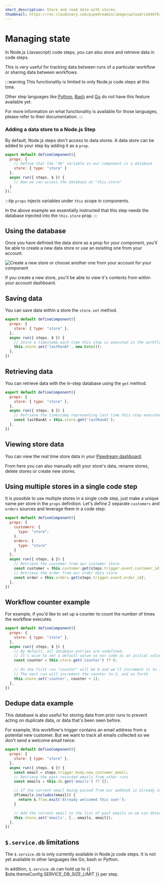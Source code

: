 ```yaml
---
short_description: Store and read data with stores.
thumbnail: https://res.cloudinary.com/pipedreamin/image/upload/v1646763735/docs/icons/icons8-database-96_iv1oup.png
---
```


# Managing state

In Node.js (Javascript) code steps, you can also store and retrieve data in code steps.

This is very useful for tracking data between runs of a particular workflow or sharing data between workflows.

:::warning
This functionality is limited to only Node.js code steps at this time.

Other step languages like [Python](/code/python/), [Bash](/code/bash/) and [Go](/code/go/) do not have this feature available yet.

For more information on what functionality is available for those languages, please refer to their documentation.
:::

### Adding a data store to a Node.js Step

By default, Node.js steps don't access to data stores. A data store can be added to your step by adding it as a `prop`.

```javascript
export default defineComponent({
  props: {
    // Define that the "db" variable in our component is a database
    store: { type: "store" }
  },
  async run({ steps, $ }) {
    // Now we can access the database at "this.store"
  }
});
```

:::tip
`props` injects variables under `this` scope in components.

In the above example we essentially instructed that this step needs the database injected into the `this.store` prop. 
:::

## Using the database

Once you have definied the data store as a prop for your component, you'll be able to create a new data store or use an exisiting one from your account.

![Create a new store or choose another one from your account for your component](https://res.cloudinary.com/pipedreamin/image/upload/v1647626951/docs/components/CleanShot_2022-03-18_at_14.08.01_2x_fyr3p4.png)

If you create a new store, you'll be able to view it's contents from within your account dashboard.

## Saving data

You can save data within a store the `store.set` method.

```javascript
export default defineComponent({
  props: {
    store: { type: "store" },
  },
  async run({ steps, $ }) {
    // Store a timestamp each time this step is executed in the workflow
    this.store.set('lastRanAt', new Date());
  },
})
```

## Retrieving data

You can retrieve data with the in-step database using the `get` method.

```javascript
export default defineComponent({
  props: {
    store: { type: "store" },
  },
  async run({ steps, $ }) {
    // Retrieve the timestamp representing last time this step executed
    const lastRanAt = this.store.get('lastRanAt'); 
  },
})
```

## Viewing store data

You can view the real time store data in your [Pipedream dashboard](https://pipedream.com/stores).

From here you can also manually edit your store's data, rename stores, delete stores or create new stores.

## Using multiple stores in a single code step

It is possible to use multiple stores in a single code step, just make a unique name per store in the `props` definition. Let's define 2 separate `customers` and `orders` sources and leverage them in a code step:

```javascript
export default defineComponent({
  props: {
    customers: {
      type: "store",
    },
    orders: {
      type: "store"
    }
  },
  async run({ steps, $ }) {
    // Retrieve the customer from our customer store 
    const customer = this.customer.get(steps.trigger.event.customer_id);
    // Retrieve the order from our order data store
    const order = this.orders.get(steps.trigger.event.order_id);
  },
})
```

## Workflow counter example

For example, if you'd like to set up a counter to count the number of times the workflow executes.

```javascript
export default defineComponent({
  props: {
    store: { type: "store" },
  },
  async run({ steps, $ }) {
    // By default, all database entries are undefined.
    // It's wise to set a default value so our code as an initial value to work with
    const counter = this.store.get('counter') ?? 0;
    
    // On the first run "counter" will be 0 and we'll increment it to 1
    // The next run will increment the counter to 2, and so forth
    this.store.set('counter', counter + 1);
  },
})
```

## Dedupe data example

This database is also useful for storing data from prior runs to prevent acting on duplicate data, or data that's been seen before.

For example, this workflow's trigger contains an email address from a potential new customer. But we want to track all emails collected so we don't send a welcome email twice:

```javascript
export default defineComponent({
  props: {
    store: { type: "store" },
  },
  async run({ steps, $ }) {
    const email = steps.trigger.body.new_customer_email;
    // Retrieve the past recorded emails from other runs
    const emails = this.db.get('emails') ?? [];

    // If the current email being passed from our webhook is already in our list, exit early
    if(emails.includes(email)) {
      return $.flow.exit('Already welcomed this user');
    }

    // Add the current email to the list of past emails so we can detect it in the future runs
    this.store.set('emails', [...emails, email]);
  },
})
```

## `$.service.db` limitations

The `$.service.db` is only currently available in Node.js code steps. It is not yet available in other languages like Go, bash or Python.

In addition, `$.service.db` can hold up to {{ $site.themeConfig.SERVICE_DB_SIZE_LIMIT }} per step.

